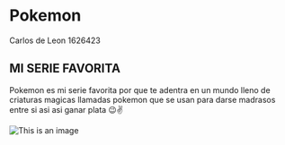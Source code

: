 # Pokemon
 Carlos de Leon 1626423


## MI SERIE FAVORITA

Pokemon es mi serie favorita por que te adentra en un mundo lleno de criaturas magicas 
llamadas pokemon que se usan para darse madrasos entre si asi asi ganar plata 😉✌

![This is an image](https://www.stickpng.com/es/img/juegos/pokemon/pokemon-pikachu) 
